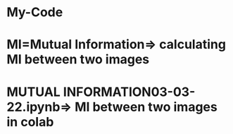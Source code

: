 # My-Code

# MI=Mutual Information=> calculating MI between two images
# MUTUAL INFORMATION03-03-22.ipynb=> MI between two images in colab
